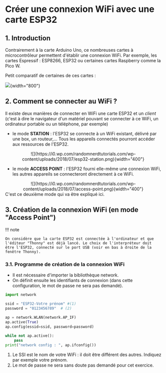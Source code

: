 # Créer une connexion WiFi avec une carte ESP32

## 1. Introduction

Contrairement à la carte Arduino Uno, ce nombreuses cartes à microcontrôleur permettent d'établir une connexion WiFi. Par exemple, les cartes Espressif : ESP8266, ESP32 ou certaines cartes Raspberry comme la Pico W.

Petit comparatif de certaines de ces cartes : 

![](https://i.ytimg.com/vi/psDdNgPPSoU/maxresdefault.jpg){width="800"}

## 2. Comment se connecter au WiFi ?

Il existe deux manières de connecter en WiFi une carte ESP32 et un _client_ (c'est à dire le navigateur d'un matériel pouvant se connecter à ce WiFi, un ordinateur portable ou un téléphone, par exemple)

- le mode __STATION__ : l'ESP32 se connecte à un WiFi existant, délivré par une box, un routeur,… Tous les appareils connectés pourront accéder aux ressources de l'ESP32.  
<center>![](https://i0.wp.com/randomnerdtutorials.com/wp-content/uploads/2018/07/esp32-station.png){width="400"}</center>

- le mode __ACCESS POINT__ : l'ESP32 fourni elle-même une connexion WiFi, les autres appareils se connecteront directement à ce WiFi.  
<center>![](https://i0.wp.com/randomnerdtutorials.com/wp-content/uploads/2018/07/access-point.png){width="400"}</center>  
C'est ce deuxième mode qui va être expliqué ici.

## 3. Création de la connexion WiFi (en mode "Access Point")

!!! note

    On considère que la carte ESP32 est connectée à l'ordinateur et que l'éditeur "Thonny" est déjà lancé. Le choix de l'interpréteur doit être l'ESP32, connecté sur le port USB (voir en bas à droite de la fenêtre Thonny).

### 3.1. Programme de création de la connexion WiFi

- Il est nécessaire d'importer la bibliothèque network.
- On définit ensuite les identifiants de connexion (dans cette configuration, le mot de passe ne sera pas demandé).

``` py linenums="1"
import network

ssid = "ESP32-Votre prénom" #(1)
password = "0123456789"  # (2)
        
ap = network.WLAN(network.AP_IF)
ap.active(True)
ap.config(essid=ssid, password=password)

while not ap.active():
    pass
print("network config : ", ap.ifconfig())
```

1. Le SSI est le nom de votre WiFi : il doit être différent des autres. Indiquez par exemple votre prénom.
2. Le mot de passe ne sera sans doute pas demandé pour cet exercice.